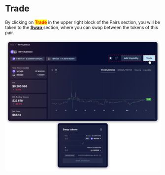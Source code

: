 # Trade

By clicking on <mark style="color:red;">**Trade**</mark> in the upper right block of the Pairs section, you will be taken to the [**Swap** ](../../../swap/)section, where you can swap between the tokens of this pair.

![](<../../../../.gitbook/assets/image (144).png>)
